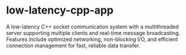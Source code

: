 # low-latency-cpp-app
A low-latency C++ socket communication system with a multithreaded server supporting multiple clients and real-time message broadcasting. Features include optimized networking, non-blocking I/O, and efficient connection management for fast, reliable data transfer.
